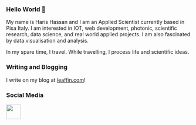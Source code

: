 ### Hello World 👋

<!--
**hassanharis/hassanharis** is a ✨ _special_ ✨ repository because its `README.md` (this file) appears on your GitHub profile.

Here are some ideas to get you started:

- 🔭 I’m currently working on ...
- 🌱 I’m currently learning ...
- 👯 I’m looking to collaborate on ...
- 🤔 I’m looking for help with ...
- 💬 Ask me about ...
- 📫 How to reach me: ...
- 😄 Pronouns: ...
- ⚡ Fun fact: ...
-->

My name is Haris Hassan and I am an Applied Scientist currently based in Pisa Italy. I am interested in IOT, web development, photonic, scientific research, data science, and real world applied projects. I am also fascinated by data visualisation and analysis.

In my spare time, I travel. While travelling, I process life and scientific ideas.

### Writing and Blogging
I write on my blog at <a href="leaffin.com" target="_blank">leaffin.com</a>!


### Social Media
<a href="https://www.linkedin.com/in/hassanharis" target="_blank"> <img src="https://user-images.githubusercontent.com/45975234/130657245-170fc7d9-cef5-4832-881d-571917d601d3.png" width="40" height="40" /></a>

